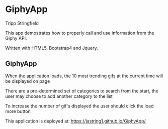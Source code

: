 # GiphyApp
Tripp Stringfield


This app demostrates how to properly call and use information from the Giphy API.

Written with HTML5, Bootstrap4 and Jquery.

GiphyApp
---------
When the application loads, the 10 most trending gifs at the current time will be displayed on page

There are a pre-determined set of categories to search from the start, the user may choose to add another category to the list

To increase the number of gif's displayed the user should click the load more button

This application is deployed at: https://jastring1.github.io/GiphyApp/
